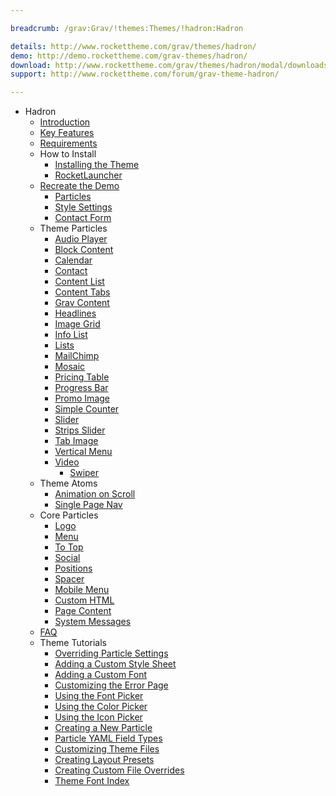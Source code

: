 ```yaml
---

breadcrumb: /grav:Grav/!themes:Themes/!hadron:Hadron

details: http://www.rockettheme.com/grav/themes/hadron/
demo: http://demo.rockettheme.com/grav-themes/hadron/
download: http://www.rockettheme.com/grav/themes/hadron/modal/downloads
support: http://www.rockettheme.com/forum/grav-theme-hadron/

---
```


* Hadron
    * [Introduction](INDEX.md)
    * [Key Features](INDEX.md#key-features)
    * [Requirements](INDEX.md#requirements)
    * How to Install
      * [Installing the Theme](http://docs.gantry.org/gantry5/basics/installation#installing-a-gantry-theme)
      * [RocketLauncher](../../start/rocketlauncher.md)
    * [Recreate the Demo](demo.md)
      * [Particles](demo.md#particles)
      * [Style Settings](demo_settings.md)
      * [Contact Form](../../start/contact.md)
    * Theme Particles
      * [Audio Player](particle_audio.md)
      * [Block Content](particle_block.md)
      * [Calendar](particle_calendar.md)
      * [Contact](particle_contact.md)
      * [Content List](particle_contentlist.md)
      * [Content Tabs](particle_contenttabs.md)
      * [Grav Content](particle_grav.md)      
      * [Headlines](particle_headlines.md)
      * [Image Grid](particle_image.md)
      * [Info List](particle_info.md)
      * [Lists](particle_lists.md)
      * [MailChimp](particle_mailchimp.md)
      * [Mosaic](particle_mosaic.md)
      * [Pricing Table](particle_pricing.md)
      * [Progress Bar](particle_progressbar.md)
      * [Promo Image](particle_promoimage.md)
      * [Simple Counter](particle_simplecounter.md)
      * [Slider](particle_slider.md)
      * [Strips Slider](particle_stripsslider.md)      
      * [Tab Image](particle_tabimage.md)
      * [Vertical Menu](particle_verticalmenu.md)
      * [Video](particle_video.md)
        + [Swiper](particle_swiper.md)
    * Theme Atoms
      * [Animation on Scroll](atom_aos.md)
      * [Single Page Nav](atom_singlepagenav.md)
    * Core Particles
      * [Logo](http://docs.gantry.org/gantry5/particles/logo)
      * [Menu](http://docs.gantry.org/gantry5/particles/menu-control)
      * [To Top](http://docs.gantry.org/gantry5/particles/to-top)
      * [Social](http://docs.gantry.org/gantry5/particles/social)
      * [Positions](http://docs.gantry.org/gantry5/particles/position)
      * [Spacer](http://docs.gantry.org/gantry5/particles/spacer)
      * [Mobile Menu](http://docs.gantry.org/gantry5/particles/mobile-menu)
      * [Custom HTML](http://docs.gantry.org/gantry5/particles/custom-html)
      * [Page Content](http://docs.gantry.org/gantry5/particles/page-content)
      * [System Messages](http://docs.gantry.org/gantry5/particles/system-messages)
    * [FAQ](faq.md)
    * Theme Tutorials
      * [Overriding Particle Settings](http://docs.gantry.org/gantry5/tutorials/overriding-particle-settings)
      * [Adding a Custom Style Sheet](http://docs.gantry.org/gantry5/tutorials/adding-a-custom-style-sheet)
      * [Adding a Custom Font](http://docs.gantry.org/gantry5/tutorials/fonts)
      * [Customizing the Error Page](http://docs.gantry.org/gantry5/tutorials/customize-the-error-page)
      * [Using the Font Picker](http://docs.gantry.org/gantry5/tutorials/using-the-font-picker)
      * [Using the Color Picker](http://docs.gantry.org/gantry5/tutorials/using-the-color-picker)
      * [Using the Icon Picker](http://docs.gantry.org/gantry5/tutorials/using-the-icon-picker)
      * [Creating a New Particle](http://docs.gantry.org/gantry5/advanced/creating-a-new-particle)
      * [Particle YAML Field Types](http://docs.gantry.org/gantry5/advanced/particle-yaml-field-types)
      * [Customizing Theme Files](http://docs.gantry.org/gantry5/advanced/customizing-theme-files)
      * [Creating Layout Presets](http://docs.gantry.org/gantry5/advanced/creating-layout-presets)
      * [Creating Custom File Overrides](http://docs.gantry.org/gantry5/advanced/file-overrides)
      * [Theme Font Index](../../../technical_tips/general/font_index.md)
